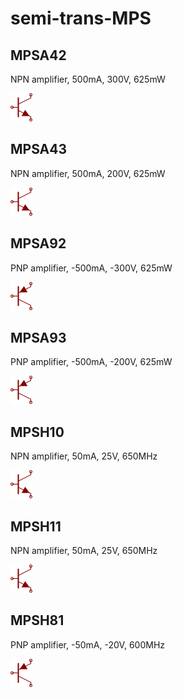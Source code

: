 # semi-trans-MPS

## MPSA42
NPN amplifier, 500mA, 300V, 625mW

![MPSA42__1__1](/images/semi-trans-MMB__MMBT2222A__1__1.png?raw=true) 

## MPSA43
NPN amplifier, 500mA, 200V, 625mW

![MPSA43__1__1](/images/semi-trans-MMB__MMBT2222A__1__1.png?raw=true) 

## MPSA92
PNP amplifier, -500mA, -300V, 625mW

![MPSA92__1__1](/images/semi-trans-MMB__MMBT2907A__1__1.png?raw=true) 

## MPSA93
PNP amplifier, -500mA, -200V, 625mW

![MPSA93__1__1](/images/semi-trans-MMB__MMBT2907A__1__1.png?raw=true) 

## MPSH10
NPN amplifier, 50mA, 25V, 650MHz

![MPSH10__1__1](/images/semi-trans-MMB__MMBT2222A__1__1.png?raw=true) 

## MPSH11
NPN amplifier, 50mA, 25V, 650MHz

![MPSH11__1__1](/images/semi-trans-MMB__MMBT2222A__1__1.png?raw=true) 

## MPSH81
PNP amplifier, -50mA, -20V, 600MHz

![MPSH81__1__1](/images/semi-trans-MMB__MMBT2907A__1__1.png?raw=true) 

